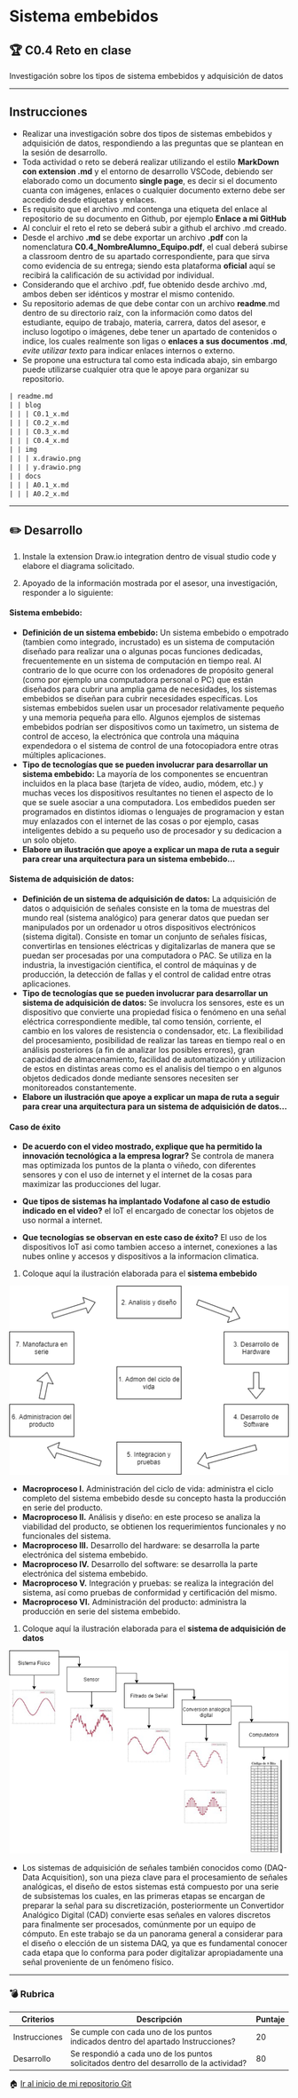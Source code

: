# Sistema embebidos

## :trophy: C0.4 Reto en clase

Investigación sobre los tipos de sistema embebidos y adquisición de datos

___

## Instrucciones

- Realizar una investigación sobre dos tipos de sistemas embebidos y adquisición de datos, respondiendo a las preguntas que se plantean en la sesión de desarrollo.
- Toda actividad o reto se deberá realizar utilizando el estilo **MarkDown con extension .md** y el entorno de desarrollo VSCode, debiendo ser elaborado como un documento **single page**, es decir si el documento cuanta con imágenes, enlaces o cualquier documento externo debe ser accedido desde etiquetas y enlaces.
- Es requisito que el archivo .md contenga una etiqueta del enlace al repositorio de su documento en Github, por ejemplo **Enlace a mi GitHub**
- Al concluir el reto el reto se deberá subir a github el archivo .md creado.
- Desde el archivo **.md** se debe exportar un archivo **.pdf** con la nomenclatura **C0.4_NombreAlumno_Equipo.pdf**, el cual deberá subirse a classroom dentro de su apartado correspondiente, para que sirva como evidencia de su entrega; siendo esta plataforma **oficial** aquí se recibirá la calificación de su actividad por individual.
- Considerando que el archivo .pdf, fue obtenido desde archivo .md, ambos deben ser idénticos y mostrar el mismo contenido.
- Su repositorio ademas de que debe contar con un archivo **readme**.md dentro de su directorio raíz, con la información como datos del estudiante, equipo de trabajo, materia, carrera, datos del asesor, e incluso logotipo o imágenes, debe tener un apartado de contenidos o indice, los cuales realmente son ligas o **enlaces a sus documentos .md**, _evite utilizar texto_ para indicar enlaces internos o externo.
- Se propone una estructura tal como esta indicada abajo, sin embargo puede utilizarse cualquier otra que le apoye para organizar su repositorio.
  
```
| readme.md
| | blog
| | | C0.1_x.md
| | | C0.2_x.md
| | | C0.3_x.md
| | | C0.4_x.md
| | img
| | | x.drawio.png
| | | y.drawio.png
| | docs
| | | A0.1_x.md
| | | A0.2_x.md
```
___

## :pencil2:  Desarrollo

1. Instale la extension Draw.io integration dentro de visual studio code y elabore el diagrama solicitado.
    
2. Apoyado de la información mostrada por el asesor, una investigación, responder a lo siguiente:

#### **Sistema embebido**:

  - **Definición de un sistema embebido:**
  Un sistema embebido ​o empotrado (tambien como integrado, incrustado) es un sistema de computación diseñado para realizar una o algunas pocas funciones dedicadas,​ frecuentemente en un sistema de computación en tiempo real. Al contrario de lo que ocurre con los ordenadores de propósito general (como por ejemplo una computadora personal o PC) que están diseñados para cubrir una amplia gama de necesidades, los sistemas embebidos se diseñan para cubrir necesidades específicas.
  Los sistemas embebidos suelen usar un procesador relativamente pequeño y una memoria pequeña para ello.
  Algunos ejemplos de sistemas embebidos podrían ser dispositivos como un taxímetro, un sistema de control de acceso, la electrónica que controla una máquina expendedora o el sistema de control de una fotocopiadora entre otras múltiples aplicaciones.
  - **Tipo de tecnologías que se pueden involucrar para desarrollar un sistema embebido:**
  La mayoría de los componentes se encuentran incluidos en la placa base (tarjeta de vídeo, audio, módem, etc.) y muchas veces los dispositivos resultantes no tienen el aspecto de lo que se suele asociar a una computadora.
  Los embedidos pueden ser programados en distintos idiomas o lenguajes de programacion y estan muy enlazados con el internet de las cosas o por ejemplo, casas inteligentes debido a su pequeño uso de procesador y su dedicacion a un solo objeto.
  - **Elabore un ilustración que apoye a explicar un mapa de ruta a seguir para crear una arquitectura para un sistema embebido...**

#### **Sistema de adquisición de datos**:

  - **Definición de un sistema de adquisición de datos:**
  La adquisición de datos o adquisición de señales consiste en la toma de muestras del mundo real (sistema analógico) para generar datos que puedan ser manipulados por un ordenador u otros dispositivos electrónicos (sistema digital). Consiste en tomar un conjunto de señales físicas, convertirlas en tensiones eléctricas y digitalizarlas de manera que se puedan ser procesadas por una computadora o PAC.
  Se utiliza en la industria, la investigación científica, el control de máquinas y de producción, la detección de fallas y el control de calidad entre otras aplicaciones.
  - **Tipo de tecnologías que se pueden involucrar para desarrollar un sistema de adquisición de datos:** 
  Se involucra los sensores, este es un dispositivo que convierte una propiedad física o fenómeno en una señal eléctrica correspondiente medible, tal como tensión, corriente, el cambio en los valores de resistencia o condensador, etc. 
  La flexibilidad del procesamiento, posibilidad de realizar las tareas en tiempo real o en análisis posteriores (a fin de analizar los posibles errores), gran capacidad de almacenamiento, facilidad de automatización y utilizacion de estos en distintas areas como es el analisis del tiempo o en algunos objetos dedicados donde mediante sensores necesiten ser monitoreados constantemente.
  - **Elabore un ilustración que apoye a explicar un mapa de ruta a seguir para crear una arquitectura para un sistema de adquisición de datos...**

#### **Caso de éxito**

  - **De acuerdo con el video mostrado, explique que ha permitido la innovación tecnológica a la empresa lograr?**
  Se controla de manera mas optimizada los puntos de la planta o viñedo, con diferentes sensores y con el uso de internet y el internet de la cosas para maximizar las producciones del lugar.
  - **Que tipos de sistemas ha implantado Vodafone al caso de estudio indicado en el video?**
  el IoT el encargado de conectar los objetos de uso normal a internet.

  - **Que tecnologías se observan en este caso de éxito?**
  El uso de los dispositivos IoT asi como tambien acceso a internet, conexiones a las nubes online y accesos y dispositivos a la informacion climatica.

1. Coloque aquí la ilustración elaborada para el **sistema embebido**

![Ilustracion_Embedidos](../img/embedidos.drawio.png)

- **Macroproceso I.** Administración del ciclo de vida: administra el ciclo completo del sistema embebido desde su concepto hasta la producción en serie del producto.
- **Macroproceso II.** Análisis y diseño: en este proceso se analiza la viabilidad del producto, se obtienen los requerimientos funcionales y no funcionales del sistema.
- **Macroproceso III.** Desarrollo del hardware: se desarrolla la parte electrónica del sistema embebido.
- **Macroproceso IV.** Desarrollo del software: se desarrolla la parte electrónica del sistema embebido.
- **Macroproceso V.** Integración y pruebas: se realiza la integración del sistema, así como pruebas de conformidad y certificación del mismo.
- **Macroproceso VI.** Administración del producto: administra la producción en serie del sistema embebido.

1. Coloque aquí la ilustración elaborada para el **sistema de adquisición de datos**

![Ilustracion_Adquisicion](../img/adquisicion.drawio.png)

- Los sistemas de adquisición de señales también conocidos como (DAQ-Data Acquisition), son una pieza clave para el procesamiento de señales analógicas, el diseño de estos sistemas está compuesto por una serie de subsistemas los cuales, en las primeras etapas se encargan de preparar la señal para su discretización, posteriormente un Convertidor Analógico Digital (CAD) convierte esas señales en valores discretos para finalmente ser procesados, comúnmente por un equipo de cómputo. En este trabajo se da un panorama general a considerar para el diseño o elección de un sistema DAQ, ya que es fundamental conocer cada etapa que lo conforma para poder digitalizar apropiadamente una señal proveniente de un fenómeno físico.

___

### :bomb: Rubrica

| Criterios     | Descripción                                                                                  | Puntaje |
| ------------- | -------------------------------------------------------------------------------------------- | ------- |
| Instrucciones | Se cumple con cada uno de los puntos indicados dentro del apartado Instrucciones?            | 20 |
| Desarrollo    | Se respondió a cada uno de los puntos solicitados dentro del desarrollo de la actividad?     | 80      |

   
   
:house: [Ir al inicio de mi repositorio Git](https://github.com/AlexBamaca/AnalisisB)